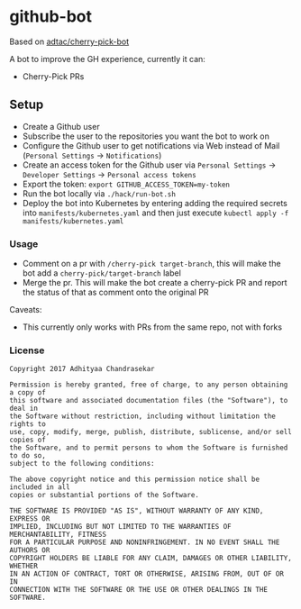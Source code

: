 # github-bot

Based on [adtac/cherry-pick-bot](https://github.com/adtac/cherry-pick-bot)

A bot to improve the GH experience, currently it can:

* Cherry-Pick PRs

## Setup

* Create a Github user
* Subscribe the user to the repositories you want the bot to work on
* Configure the Github user to get notifications via Web instead of Mail (`Personal Settings` -> `Notifications`)
* Create an access token for the Github user via `Personal Settings` -> `Developer Settings` -> `Personal access tokens`
* Export the token: `export GITHUB_ACCESS_TOKEN=my-token`
* Run the bot locally via `./hack/run-bot.sh`
* Deploy the bot into Kubernetes by entering adding the required secrets into `manifests/kubernetes.yaml` and then
  just execute `kubectl apply -f manifests/kubernetes.yaml`

### Usage

* Comment on a pr with `/cherry-pick target-branch`, this will make the bot add a `cherry-pick/target-branch` label
* Merge the pr. This will make the bot create a cherry-pick PR and report the status of that as comment onto the
  original PR

Caveats:

* This currently only works with PRs from the same repo, not with forks

### License

```
Copyright 2017 Adhityaa Chandrasekar

Permission is hereby granted, free of charge, to any person obtaining a copy of
this software and associated documentation files (the "Software"), to deal in
the Software without restriction, including without limitation the rights to
use, copy, modify, merge, publish, distribute, sublicense, and/or sell copies of
the Software, and to permit persons to whom the Software is furnished to do so,
subject to the following conditions:

The above copyright notice and this permission notice shall be included in all
copies or substantial portions of the Software.

THE SOFTWARE IS PROVIDED "AS IS", WITHOUT WARRANTY OF ANY KIND, EXPRESS OR
IMPLIED, INCLUDING BUT NOT LIMITED TO THE WARRANTIES OF MERCHANTABILITY, FITNESS
FOR A PARTICULAR PURPOSE AND NONINFRINGEMENT. IN NO EVENT SHALL THE AUTHORS OR
COPYRIGHT HOLDERS BE LIABLE FOR ANY CLAIM, DAMAGES OR OTHER LIABILITY, WHETHER
IN AN ACTION OF CONTRACT, TORT OR OTHERWISE, ARISING FROM, OUT OF OR IN
CONNECTION WITH THE SOFTWARE OR THE USE OR OTHER DEALINGS IN THE SOFTWARE.
```
